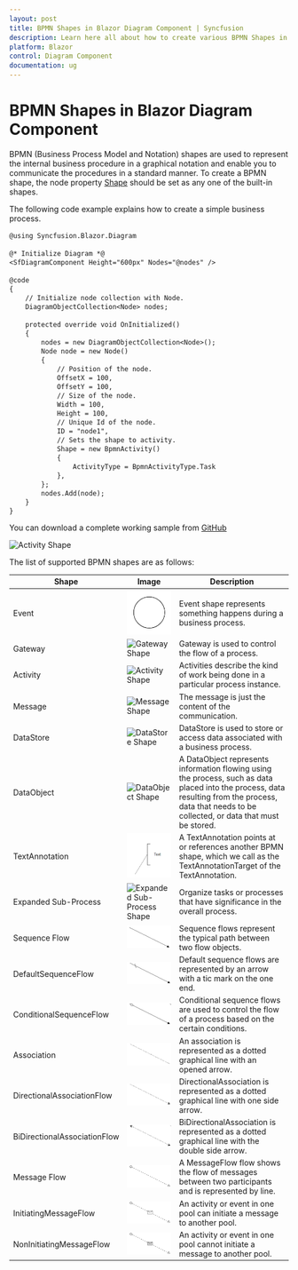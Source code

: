 ```yaml
---
layout: post
title: BPMN Shapes in Blazor Diagram Component | Syncfusion
description: Learn here all about how to create various BPMN Shapes in Syncfusion Blazor Diagram component and more.
platform: Blazor
control: Diagram Component
documentation: ug
---
```


# BPMN Shapes in Blazor Diagram Component

BPMN (Business Process Model and Notation) shapes are used to represent the internal business procedure in a graphical notation and enable you to communicate the procedures in a standard manner. To create a BPMN shape, the node property [Shape](https://help.syncfusion.com/cr/blazor/Syncfusion.Blazor.Diagram.Shape.html) should be set as any one of the built-in shapes.

The following code example explains how to create a simple business process.

```cshtml
@using Syncfusion.Blazor.Diagram

@* Initialize Diagram *@
<SfDiagramComponent Height="600px" Nodes="@nodes" />

@code
{
    // Initialize node collection with Node.
    DiagramObjectCollection<Node> nodes;

    protected override void OnInitialized()
    {
        nodes = new DiagramObjectCollection<Node>();
        Node node = new Node()
        {
            // Position of the node.
            OffsetX = 100,
            OffsetY = 100,
            // Size of the node.
            Width = 100,
            Height = 100,
            // Unique Id of the node.
            ID = "node1",
            // Sets the shape to activity.
            Shape = new BpmnActivity() 
            { 
                ActivityType = BpmnActivityType.Task 
            },
        };
        nodes.Add(node);
    }
}
```
You can download a complete working sample from [GitHub](https://github.com/SyncfusionExamples/Blazor-Diagram-Examples/tree/master/UG-Samples/BpmnEditor/BpmnShape/BpmnShape)

![Activity Shape](../images/Task.png) 

The list of supported BPMN shapes are as follows:

| Shape | Image | Description|
| -------- | -------- | -------- |
| Event | ![Event Shape](../images/Bpmn-Event-Start.png) |Event shape represents something happens during a business process.|
| Gateway | ![Gateway Shape](../images/Gateway.png) |Gateway is used to control the flow of a process.|
| Activity | ![Activity Shape](../images/Task.png) |Activities describe the kind of work being done in a particular process instance.|
| Message | ![Message Shape](../images/Message.png) |The message is just the content of the communication.|
| DataStore | ![DataStore Shape](../images/Datasource.png) |DataStore is used to store or access data associated with a business process.|
| DataObject | ![DataObject Shape](../images/Dataobject.png) |A DataObject represents information flowing using the process, such as data placed into the process, data resulting from the process, data that needs to be collected, or data that must be stored.|
| TextAnnotation | ![TextAnnotation Shape](../images/Bpmn-TextAnnotation-Auto.png) |A TextAnnotation points at or references another BPMN shape, which we call as the TextAnnotationTarget of the TextAnnotation.|
| Expanded Sub-Process | ![Expanded Sub-Process Shape](../images/Group.png) |Organize tasks or processes that have significance in the overall process.|
| Sequence Flow | ![Sequence Flow  Shape](../images/Bpmn-SequenceFlow.png) |Sequence flows represent the typical path between two flow objects.|
| DefaultSequenceFlow | ![Default Sequence BPMN Shape](../images/Bpmn-DefaultSequentialFlow.png) |Default sequence flows are represented by an arrow with a tic mark on the one end.|
| ConditionalSequenceFlow | ![Conditional Sequence BPMN Shape](../images/Bpmn-ConditionalSequenceFlow.png) |Conditional sequence flows are used to control the flow of a process based on the certain conditions.|
| Association | ![Association Shape](../images/Bpmn-AssociationFlow.png) |An association is represented as a dotted graphical line with an opened arrow.|
| DirectionalAssociationFlow | ![Directional BPMN FlowShapes](../images/Bpmn-DirectionalAssociatinFlow.png) |DirectionalAssociation is represented as a dotted graphical line with one side arrow.|
| BiDirectionalAssociationFlow | ![BiDirectional BPMN FlowShapes](../images/Bpmn-BidirectionalAssociationFlow.png) |BiDirectionalAssociation is represented as a dotted graphical line with the double side arrow.|
| Message Flow | ![Message Flow Shape](../images/Bpmn-MessageFlow.png) |A MessageFlow flow shows the flow of messages between two participants and is represented by line.|
| InitiatingMessageFlow | ![InitiatingMessage Message BPMN Shape](../images/Bpmn-NonInitiatingMessageFlow.png) |An activity or event in one pool can initiate a message to another pool.|
| NonInitiatingMessageFlow | ![NonInitiatingMessage Message BPMN Shape](../images/Bpmn-InitiatingMessageFlow.png) |An activity or event in one pool cannot initiate a message to another pool.|
